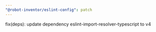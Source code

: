 ```yaml
---
"@robot-inventor/eslint-config": patch
---
```


fix(deps): update dependency eslint-import-resolver-typescript to v4
